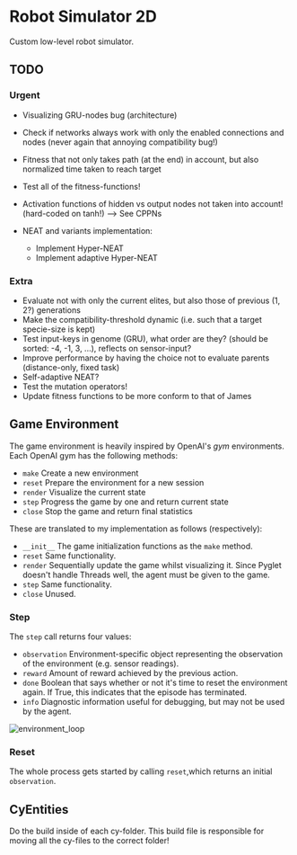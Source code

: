 # Robot Simulator 2D
 Custom low-level robot simulator.


## TODO

### Urgent

* Visualizing GRU-nodes bug (architecture)
* Check if networks always work with only the enabled connections and nodes (never again that annoying compatibility bug!)
* Fitness that not only takes path (at the end) in account, but also normalized time taken to reach target
* Test all of the fitness-functions!
* Activation functions of hidden vs output nodes not taken into account! (hard-coded on tanh!) --> See CPPNs

* NEAT and variants implementation:
    * Implement Hyper-NEAT
    * Implement adaptive Hyper-NEAT

### Extra

* Evaluate not with only the current elites, but also those of previous (1, 2?) generations
* Make the compatibility-threshold dynamic (i.e. such that a target specie-size is kept)
* Test input-keys in genome (GRU), what order are they? (should be sorted: -4, -1, 3, ...), reflects on sensor-input?
* Improve performance by having the choice not to evaluate parents (distance-only, fixed task)
* Self-adaptive NEAT?
* Test the mutation operators!
* Update fitness functions to be more conform to that of James




## Game Environment

The game environment is heavily inspired by OpenAI's *gym* environments. Each OpenAI gym has the following methods:

* `make` Create a new environment
* `reset` Prepare the environment for a new session
* `render` Visualize the current state
* `step` Progress the game by one and return current state
* `close` Stop the game and return final statistics

These are translated to my implementation as follows (respectively):

* `__init__` The game initialization functions as the `make` method.
* `reset` Same functionality.
* `render` Sequentially update the game whilst visualizing it. Since Pyglet doesn't handle Threads well, the agent must be given to the game.
* `step` Same functionality.
* `close` Unused.

### Step

The `step` call returns four values:

* `observation` Environment-specific object representing the observation of the environment (e.g. sensor readings).
* `reward` Amount of reward achieved by the previous action.
* `done` Boolean that says whether or not it's time to reset the environment again. If True, this indicates that the episode has terminated.
* `info` Diagnostic information useful for debugging, but may not be used by the agent.

![environment_loop](img/openai_environment_loop.png)

### Reset

The whole process gets started by calling `reset`,which returns an initial `observation`.

## CyEntities

Do the build inside of each cy-folder. This build file is responsible for moving all the cy-files to the correct folder!
